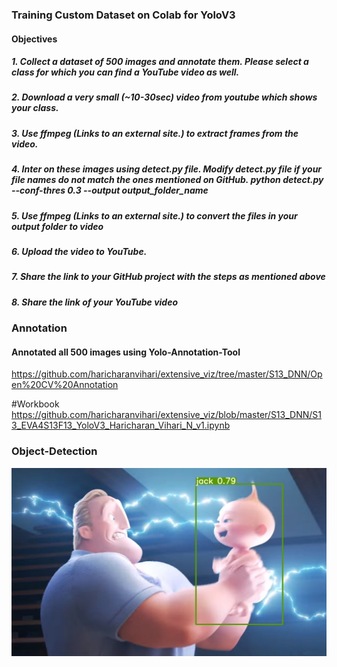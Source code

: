 ### Training Custom Dataset on Colab for YoloV3

####  Objectives
#####   1. Collect a dataset of 500 images and annotate them. Please select a class for which you can find a YouTube video as well.
#####   2. Download a very small (~10-30sec) video from youtube which shows your class.
#####   3. Use ffmpeg (Links to an external site.) to extract frames from the video.
#####   4. Inter on these images using detect.py file. Modify detect.py file if your file names do not match the ones mentioned on GitHub. python detect.py --conf-thres 0.3 --output output_folder_name
#####   5. Use ffmpeg (Links to an external site.) to convert the files in your output folder to video
#####   6. Upload the video to YouTube.
#####   7. Share the link to your GitHub project with the steps as mentioned above
#####   8. Share the link of your YouTube video

### Annotation
####  Annotated all 500 images using Yolo-Annotation-Tool

https://github.com/haricharanvihari/extensive_viz/tree/master/S13_DNN/Open%20CV%20Annotation

#Workbook
https://github.com/haricharanvihari/extensive_viz/blob/master/S13_DNN/S13_EVA4S13F13_YoloV3_Haricharan_Vihari_N_v1.ipynb

### Object-Detection
<img src="https://github.com/haricharanvihari/extensive_viz/blob/master/S13_DNN/images/jack.jpg" width="750" title="Jack"> 
